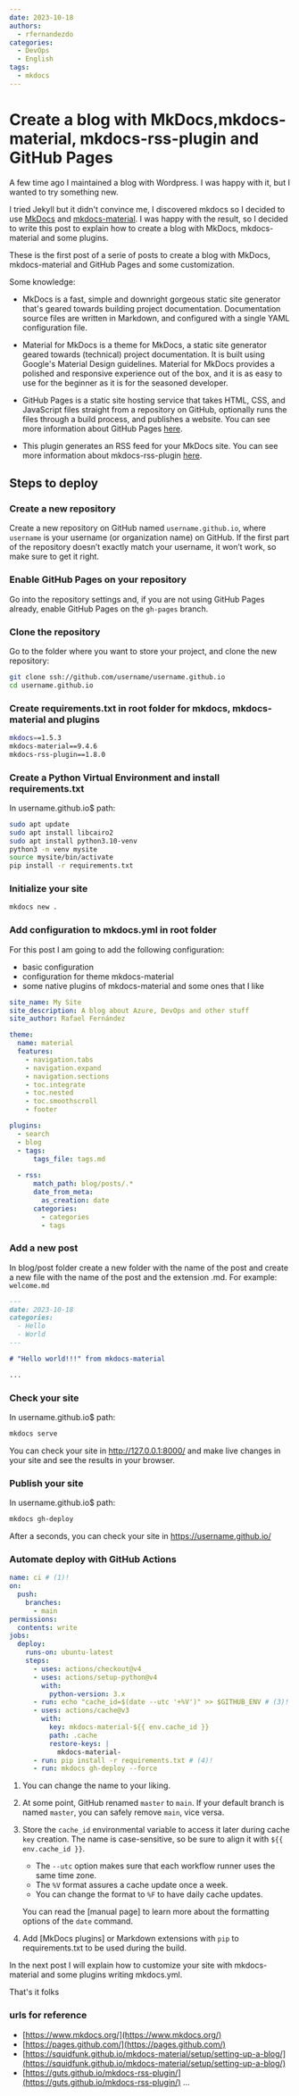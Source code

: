 ```yaml
---
date: 2023-10-18
authors:
  - rfernandezdo
categories:
  - DevOps
  - English
tags:  
  - mkdocs
---
```


# Create a blog with MkDocs,mkdocs-material, mkdocs-rss-plugin and GitHub Pages

A few time ago I maintained a blog with Wordpress. I was happy with it, but I wanted to try something new. 

I tried Jekyll but it didn't convince me, I discovered mkdocs so I decided to use [MkDocs](https://www.mkdocs.org/) and [mkdocs-material](https://squidfunk.github.io/mkdocs-material/). I was happy with the result, so I decided to write this post to explain how to create a blog with MkDocs, mkdocs-material and some plugins.

These is the first post of a serie of posts to create a blog with MkDocs, mkdocs-material and GitHub Pages and some customization.

Some knowledge:

- MkDocs is a fast, simple and downright gorgeous static site generator that's geared towards building project documentation. Documentation source files are written in Markdown, and configured with a single YAML configuration file.

- Material for MkDocs is a theme for MkDocs, a static site generator geared towards (technical) project documentation. It is built using Google's Material Design guidelines. Material for MkDocs provides a polished and responsive experience out of the box, and it is as easy to use for the beginner as it is for the seasoned developer.

- GitHub Pages is a static site hosting service that takes HTML, CSS, and JavaScript files straight from a repository on GitHub, optionally runs the files through a build process, and publishes a website. You can see more information about GitHub Pages [here](https://pages.github.com/).

- This plugin generates an RSS feed for your MkDocs site. You can see more information about mkdocs-rss-plugin [here](https://guts.github.io/mkdocs-rss-plugin/).


## Steps to deploy 

### Create a new repository

Create a new repository on GitHub named `username.github.io`, where `username` is your username (or organization name) on GitHub. If the first part of the repository doesn’t exactly match your username, it won’t work, so make sure to get it right.

### Enable GitHub Pages on your repository

Go into the repository settings and, if you are not using GitHub Pages already, enable GitHub Pages on the `gh-pages` branch.


### Clone the repository

Go to the folder where you want to store your project, and clone the new repository:

```bash
git clone ssh://github.com/username/username.github.io
cd username.github.io
```

### Create requirements.txt in root folder for mkdocs, mkdocs-material and plugins

```bash
mkdocs==1.5.3
mkdocs-material==9.4.6
mkdocs-rss-plugin==1.8.0
```	

### Create a Python Virtual Environment and install requirements.txt

In username.github.io$ path:

```bash
sudo apt update
sudo apt install libcairo2
sudo apt install python3.10-venv
python3 -m venv mysite
source mysite/bin/activate
pip install -r requirements.txt
```

### Initialize your site

```bash
mkdocs new .
```


### Add configuration to mkdocs.yml in root folder

For this post I am going to add the following configuration:

- basic configuration
- configuration for theme mkdocs-material
- some native plugins of mkdocs-material and some ones that I like

```yaml
site_name: My Site 
site_description: A blog about Azure, DevOps and other stuff
site_author: Rafael Fernández

theme: 
  name: material
  features:
    - navigation.tabs
    - navigation.expand
    - navigation.sections
    - toc.integrate
    - toc.nested
    - toc.smoothscroll
    - footer

plugins:
  - search  
  - blog
  - tags:
      tags_file: tags.md      
    
  - rss:
      match_path: blog/posts/.* 
      date_from_meta:
        as_creation: date
      categories:
        - categories
        - tags
```

### Add a new post

In blog/post folder create a new folder with the name of the post and create a new file with the name of the post and the extension .md. For example: `welcome.md` 

```markdown
---
date: 2023-10-18
categories:
  - Hello
  - World
---

# "Hello world!!!" from mkdocs-material

...
```

### Check your site

In username.github.io$ path:
  
```bash
mkdocs serve
```

You can check your site in http://127.0.0.1:8000/ and make live changes in your site and see the results in your browser.


### Publish your site

In username.github.io$ path:

```bash
mkdocs gh-deploy
```

After a seconds, you can check your site in https://username.github.io/ 


### Automate deploy with GitHub Actions

``` yaml
name: ci # (1)!
on:
  push:
    branches:      
      - main
permissions:
  contents: write
jobs:
  deploy:
    runs-on: ubuntu-latest
    steps:
      - uses: actions/checkout@v4
      - uses: actions/setup-python@v4
        with:
          python-version: 3.x
      - run: echo "cache_id=$(date --utc '+%V')" >> $GITHUB_ENV # (3)!
      - uses: actions/cache@v3
        with:
          key: mkdocs-material-${{ env.cache_id }}
          path: .cache
          restore-keys: |
            mkdocs-material-
      - run: pip install -r requirements.txt # (4)!
      - run: mkdocs gh-deploy --force
```

1.  You can change the name to your liking.

2.  At some point, GitHub renamed `master` to `main`. If your default branch
    is named `master`, you can safely remove `main`, vice versa.

3.  Store the `cache_id` environmental variable to access it later during cache
    `key` creation. The name is case-sensitive, so be sure to align it with `${{ env.cache_id }}`.

    - The `--utc` option makes sure that each workflow runner uses the same time zone.
    - The `%V` format assures a cache update once a week.
    - You can change the format to `%F` to have daily cache updates.

    You can read the [manual page] to learn more about the formatting options of the `date` command.

4.  Add [MkDocs plugins] or Markdown
    extensions with `pip` to requirements.txt to be used during the build.






In the next post I will explain how to customize your site with mkdocs-material and some plugins writing mkdocs.yml.


That's it folks




### urls for reference
- [https://www.mkdocs.org/](https://www.mkdocs.org/)
- [https://pages.github.com/](https://pages.github.com/)
- [https://squidfunk.github.io/mkdocs-material/setup/setting-up-a-blog/](https://squidfunk.github.io/mkdocs-material/setup/setting-up-a-blog/)
- [https://guts.github.io/mkdocs-rss-plugin/](https://guts.github.io/mkdocs-rss-plugin/)
...
